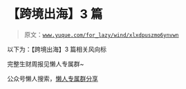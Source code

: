 # 【跨境出海】3 篇

> 原文：[`www.yuque.com/for_lazy/wind/xlxdpuszmo6ynvwn`](https://www.yuque.com/for_lazy/wind/xlxdpuszmo6ynvwn)

以下为：【跨境出海】3 篇相关风向标

完整生财周报见懒人专属群~

公众号懒人搜索，[懒人专属群分享](https://lazybook.fun/#/blog/group)